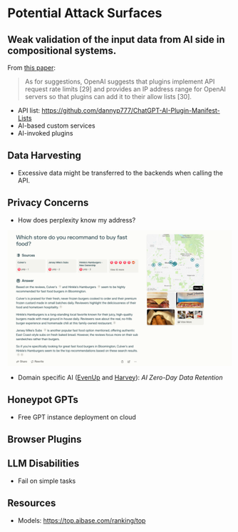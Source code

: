 # Potential Attack Surfaces

## Weak validation of the input data from AI side in compositional systems.

From [this paper](https://arxiv.org/pdf/2309.10254):

> As for suggestions, OpenAI suggests that plugins implement API request rate limits [29] and provides an IP address range for OpenAI servers so that plugins can add it to their allow lists [30].

- API list: <https://github.com/dannyp777/ChatGPT-AI-Plugin-Manifest-Lists>
- AI-based custom services
- AI-invoked plugins

## Data Harvesting

- Excessive data might be transferred to the backends when calling the API.

## Privacy Concerns

- How does perplexity know my address?

![preplexity](./Screenshot_preplexity.png)

- Domain specific AI ([EvenUp](https://www.evenuplaw.com) and [Harvey](https://www.harvey.ai/)): _AI Zero-Day Data Retention_

## Honeypot GPTs

- Free GPT instance deployment on cloud

## Browser Plugins

## LLM Disabilities

- Fail on simple tasks

## Resources

- Models: <https://top.aibase.com/ranking/top>

